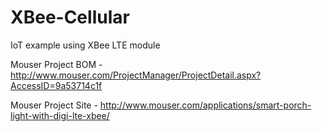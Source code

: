 # XBee-Cellular
IoT example using XBee LTE module


Mouser Project BOM - http://www.mouser.com/ProjectManager/ProjectDetail.aspx?AccessID=9a53714c1f

Mouser Project Site - http://www.mouser.com/applications/smart-porch-light-with-digi-lte-xbee/

